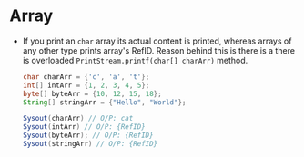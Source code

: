 # Array

* If you print an `char` array its actual content is printed, whereas arrays of any other type prints array's RefID. Reason behind this is there is a there is overloaded `PrintStream.printf(char[] charArr)` method.

  ```java
  char charArr = {'c', 'a', 't'};
  int[] intArr = {1, 2, 3, 4, 5};
  byte[] byteArr = {10, 12, 15, 18};
  String[] stringArr = {"Hello", "World"};

  Sysout(charArr) // O/P: cat
  Sysout(intArr) // O/P: {RefID}
  Sysout(byteArr); // O/P: {RefID}
  Sysout(stringArr) // O/P: {RefID}
  ```
